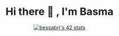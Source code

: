 <h1 align="center">  Hi there 👋 , I'm Basma </h1>
<div align="center">
  <a href="https://github.com/oakoudad/badge42"><img src="https://badge.mediaplus.ma/greenbinary/bessabri" alt="bessabri's 42 stats" /></a>
</div>
